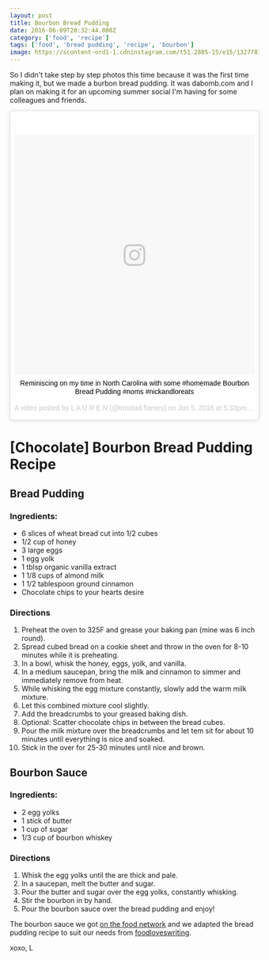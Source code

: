 ```yaml
---
layout: post
title: Bourbon Bread Pudding
date: 2016-06-09T20:32:44.000Z
category: ['food', 'recipe']
tags: ['food', 'bread pudding', 'recipe', 'bourbon']
image: https://scontent-ord1-1.cdninstagram.com/t51.2885-15/e15/13277817_143598346056233_865188154_n.jpg
---
```


So I didn't take step by step photos this time because it was the first time making it, but we made a burbon bread pudding.
It was dabomb.com and I plan on making it for an upcoming summer social I'm having for some colleagues and friends.

<center>
<blockquote class="instagram-media" data-instgrm-captioned data-instgrm-version="7" style=" background:#FFF; border:0; border-radius:3px; box-shadow:0 0 1px 0 rgba(0,0,0,0.5),0 1px 10px 0 rgba(0,0,0,0.15); margin: 1px; max-width:658px; padding:0; width:99.375%; width:-webkit-calc(100% - 2px); width:calc(100% - 2px);"><div style="padding:8px;"> <div style=" background:#F8F8F8; line-height:0; margin-top:40px; padding:50.0% 0; text-align:center; width:100%;"> <div style=" background:url(data:image/png;base64,iVBORw0KGgoAAAANSUhEUgAAACwAAAAsCAMAAAApWqozAAAABGdBTUEAALGPC/xhBQAAAAFzUkdCAK7OHOkAAAAMUExURczMzPf399fX1+bm5mzY9AMAAADiSURBVDjLvZXbEsMgCES5/P8/t9FuRVCRmU73JWlzosgSIIZURCjo/ad+EQJJB4Hv8BFt+IDpQoCx1wjOSBFhh2XssxEIYn3ulI/6MNReE07UIWJEv8UEOWDS88LY97kqyTliJKKtuYBbruAyVh5wOHiXmpi5we58Ek028czwyuQdLKPG1Bkb4NnM+VeAnfHqn1k4+GPT6uGQcvu2h2OVuIf/gWUFyy8OWEpdyZSa3aVCqpVoVvzZZ2VTnn2wU8qzVjDDetO90GSy9mVLqtgYSy231MxrY6I2gGqjrTY0L8fxCxfCBbhWrsYYAAAAAElFTkSuQmCC); display:block; height:44px; margin:0 auto -44px; position:relative; top:-22px; width:44px;"></div></div> <p style=" margin:8px 0 0 0; padding:0 4px;"> <a href="https://www.instagram.com/p/BGSwZIHumqB/" style=" color:#000; font-family:Arial,sans-serif; font-size:14px; font-style:normal; font-weight:normal; line-height:17px; text-decoration:none; word-wrap:break-word;" target="_blank">Reminiscing on my time in North Carolina with some #homemade Bourbon Bread Pudding #noms #nickandloreats</a></p> <p style=" color:#c9c8cd; font-family:Arial,sans-serif; font-size:14px; line-height:17px; margin-bottom:0; margin-top:8px; overflow:hidden; padding:8px 0 7px; text-align:center; text-overflow:ellipsis; white-space:nowrap;">A video posted by L A U R E N (@trinidad.flames) on <time style=" font-family:Arial,sans-serif; font-size:14px; line-height:17px;" datetime="2016-06-06T00:33:48+00:00">Jun 5, 2016 at 5:33pm PDT</time></p></div></blockquote>
<script async defer src="//platform.instagram.com/en_US/embeds.js"></script>
</center>

# [Chocolate] Bourbon Bread Pudding Recipe

## Bread Pudding

### Ingredients:

* 6 slices of wheat bread cut into 1/2 cubes
* 1/2 cup of honey
* 3 large eggs
* 1 egg yolk
* 1 tblsp organic vanilla extract
* 1 1/8 cups of almond milk
* 1 1/2 tablespoon ground cinnamon
* Chocolate chips to your hearts desire

### Directions
1. Preheat the oven to 325F and grease your baking pan (mine was 6 inch round).
2. Spread cubed bread on a cookie sheet and throw in the oven for 8-10 minutes while it is preheating.
3. In a bowl, whisk the honey, eggs, yolk, and vanilla.
4. In a medium saucepan, bring the milk and cinnamon to simmer and immediately remove from heat.
5. While whisking the egg mixture constantly, slowly add the warm milk mixture.
6. Let this combined mixture cool slightly.
7. Add the breadcrumbs to your greased baking dish.
8. Optional: Scatter chocolate chips in between the bread cubes.
9. Pour the milk mixture over the breadcrumbs and let tem sit for about 10 minutes until everything is nice and soaked.
10. Stick in the over for 25-30 minutes until nice and brown.

## Bourbon Sauce

### Ingredients:

* 2 egg yolks
* 1 stick of butter
* 1 cup of sugar
* 1/3 cup of bourbon whiskey


### Directions
1. Whisk the egg yolks until the are thick and pale.
2. In a saucepan, melt the butter and sugar.
3. Pour the butter and sugar over the egg  yolks, constantly whisking.
4. Stir the bourbon in by hand. 
5. Pour the bourbon sauce over the bread pudding and enjoy!

The bourbon sauce we got <a href="http://www.foodnetwork.com/recipes/bread-pudding-with-southern-bourbon-sauce-recipe.html">on the food network</a> 
and we adapted the bread pudding recipe to suit our needs from <a href="http://foodloveswriting.com/2010/01/08/here-is-what-you-do/">foodloveswriting</a>.


xoxo,
L